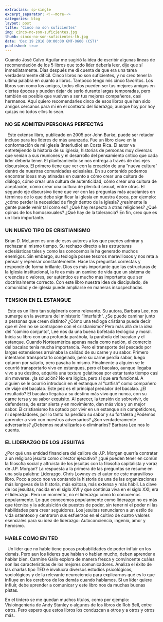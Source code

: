 ```yaml
---
extraclass: sp-single
excerpt_separator: <!--more-->
categories: blog
layout: post
title: 'Cinco no son suficientes'
img: cinco-no-son-suficientes.jpg
thumb: cinco-no-son-suficientes-th.jpg
date: 'Dec 19 2016 00:00:00 GMT-0600 (CST)'
published: true
---
```

Cuando José Calvo Aguilar me sugirió la idea de escribir algunas líneas de recomendación de los 5 libros que todo líder debería leer, dije que sí inmediatamente. Días después me di cuenta de que era una tarea verdaderamente difícil.  Cinco libros no son suficientes, y no creo tener la ultima palabra en cuanto a libros. Tampoco tengo mis cinco favoritos. Los libros son como los amigos, todos ellos pueden ser tus mejores amigos en ciertas épocas y pueden dejar de serlo durante largas temporadas, pero también es posible que vuelvan a ser tus mejores compañeros, casi hermanos.  Aquí quiero recomendarles cinco de esos libros que han sido amigos cercanos para mí en el contexto del liderazgo, aunque hoy por hoy quizás no todos ellos lo sean.

<!--more-->

### NO SE ADMITEN PERSONAS PERFECTAS

  Este extenso libro, publicado en 2005 por John Burke, puede ser retador incluso para los líderes de más avanzada.  Fue un libro clave en la conformación de mi iglesia (Interludio) en Costa Rica. El autor va entretejiendo la historia de su iglesia, historias de personas muy diversas que venían a sus reuniones y el desarrollo del pensamiento crítico que cada líder debería tener. El planteamiento se nos entrega a través de dos ejes discursivos. El primero tiene que ver con la creación de una “nueva cultura” dentro de nuestras comunidades eclesiales. En su contenido podemos encontrar ideas muy atinadas en cuanto a cómo crear una cultura de diálogo, cómo crear una cultura de autenticidad, cómo crear una cultura de aceptación, cómo crear una cultura de plenitud sexual, entre otras. El segundo eje discursivo tiene que ver con las preguntas más acuciantes en términos de lo que debe significar la iglesia en nuestra época, por ejemplo: ¿cómo perder la necesidad de fingir dentro de la iglesia? ¿realmente la gente puede venir tal como es? ¿Qué hay respecto a otras religiones? ¿Qué opinas de los homosexuales? ¿Qué hay de la tolerancia? En fin, creo que es un libro importante.

### UN NUEVO TIPO DE CRISTIANISMO  

Brian D. McLaren es uno de esos autores a los que puedes admirar y rechazar al mismo tiempo. Su rechazo directo a las estructuras eclesiásticas tales y como las conocemos le ha generado muchos enemigos. Sin embargo, su teología posee tesoros maravillosos y nos reta a pensar y repensar constantemente. Hace las preguntas correctas y responde de forma brillante. Dios es más importante que las estructuras de la Iglesia institucional, la fe es más un camino de vida que un sistema de creencias o valores, ser auténtico es mucho más importante que ser doctrinalmente correcto. Con este libro nuestra idea de discipulado, de comunidad y de iglesia puede ampliarse en maneras insospechadas.

### TENSION EN EL ESTANQUE

  Este es un libro tan suigéneris como relevante. Su autora, Barbara Lee, nos sumerge en la aventura del ministerio “Interfaith”. ¿Se puede caminar junto a personas que creen distinto? ¿Cómo una teóloga cristiana puede decir que el Zen no se contrapone con el cristianismo? Pero más allá de la idea del “camino conjunto”, Lee nos da una buena bofetada teológica y moral. Inicia su libro con una profunda parábola, la parábola del bacalao y el estanque. Cuando Norteamérica apenas nacía como nación, el comercio del bacalao tenía mucha importancia. Pero el transporte del pescado por largas extensiones arruinaba la calidad de su carne y su sabor. Primero intentaron transportarlo congelado, pero su carne perdía sabor, luego optaron por salarlo, pero pasaba lo mismo. Finalmente a alguien se le ocurrió transportarlo vivo en estanques, pero el bacalao, aunque llegaba vivo a su destino, adquiría una textura gelatinosa por estar tanto tiempo casi sin moverse. ¿la solución? No era lógica, pero sí que era funcional. A alguien se le ocurrió introducir en el estanque al “catfish” como compañero de viaje del bacalao. Este pez es el principal predador del bacalao. ¿El resultado? El bacalao llegaba a su destino más vivo que nunca, con su carne tersa y su sabor exquisito. Al parecer, la tensión de sobrevivir, de defenderse, de estar alerta y en movimiento, dan más vida y un mejor sabor. El cristianismo ha optado por vivir en un estanque sin competidores, ni depredadores, por lo tanto ha perdido su sabor y su fortaleza ¿Podemos aprender a vivir con nuestros adversarios? ¿Son verdaderamente adversarios? ¿Debemos neutralizarlos o eliminarlos? Barbara Lee nos lo cuenta.

### EL LIDERAZGO DE LOS JESUITAS  

¿Por qué una entidad financiera del calibre de J.P. Morgan querría contratar a un religioso jesuita como director ejecutivo? ¿qué pueden tener en común la filosofía social y altruista de los jesuitas con la filosofía capitalista y voraz de J.P. Morgan? La respuesta a la primera de las preguntas se resume en una sola palabra: Liderazgo. Chris Lowney es el autor de este maravilloso libro.  Poco a poco nos va contando la historia de una de las organizaciones más longevas de la historia, más exitosa, más extensa y más hábil. La clave de los jesuitas, nacida en el siglo XVI y que continúa viva en el siglo XXI, era el liderazgo. Pero un momento, no el liderazgo como lo conocemos popularmente. Lo que conocemos popularmente como liderazgo no es más que técnica y la adquisición de puestos de poder, sin tener ni el poder ni las habilidades para crear seguidores. Los jesuitas renunciaron a un estilo de vida ostentoso y centraron sus esfuerzos en el cultivo de cuatro valores esenciales para su idea de liderazgo: Autoconciencia, ingenio, amor y heroísmo.

### HABLE COMO EN TED

  Un lider que no hable tiene pocas probabilidades de poder influir en los demás. Pero aun los líderes que hablan o hablan mucho, deben aprender a hablar bien. Carmine Gallo explora de manera fresca y convincente cuáles son las características de los mejores comunicadores. Analiza el éxito de las charlas tipo TED e involucra diversos estudios psicológicos, sociológicos y de la relevante neurociencia para explicarnos qué es lo que influye en los cerebros de los demás cuando hablamos. Si un líder quiere influir, debe aprender a comunicar y este libro nos da muchas buenas pistas.  

En el tintero se me quedan muchos títulos, como por ejemplo: Visioingeniería de Andy Stanley o algunos de los libros de Rob Bell, entre otros. Pero espero que estos libros los conduzcan a otros y a otros y otros más.
